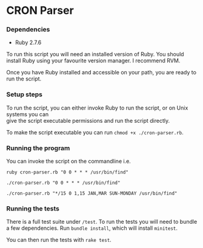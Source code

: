 # CRON Parser

### Dependencies

- Ruby 2.7.6

To run this script you will need an installed version of Ruby. You should install Ruby using your favourite version
manager. I recommend RVM.

Once you have Ruby installed and accessible on your path, you are ready to run the script.

### Setup steps

To run the script, you can either invoke Ruby to run the script, or on Unix systems you can  
give the script executable permissions and run the script directly.

To make the script executable you can run `chmod +x ./cron-parser.rb`.

### Running the program

You can invoke the script on the commandline i.e.

`ruby cron-parser.rb "0 0 * * * /usr/bin/find"`

`./cron-parser.rb "0 0 * * * /usr/bin/find"`

`./cron-parser.rb "*/15 0 1,15 JAN,MAR SUN-MONDAY /usr/bin/find"`

### Running the tests

There is a full test suite under `/test`.
To run the tests you will need to bundle a few dependencies.
Run `bundle install`, which will install `minitest`.

You can then run the tests with `rake test`.
